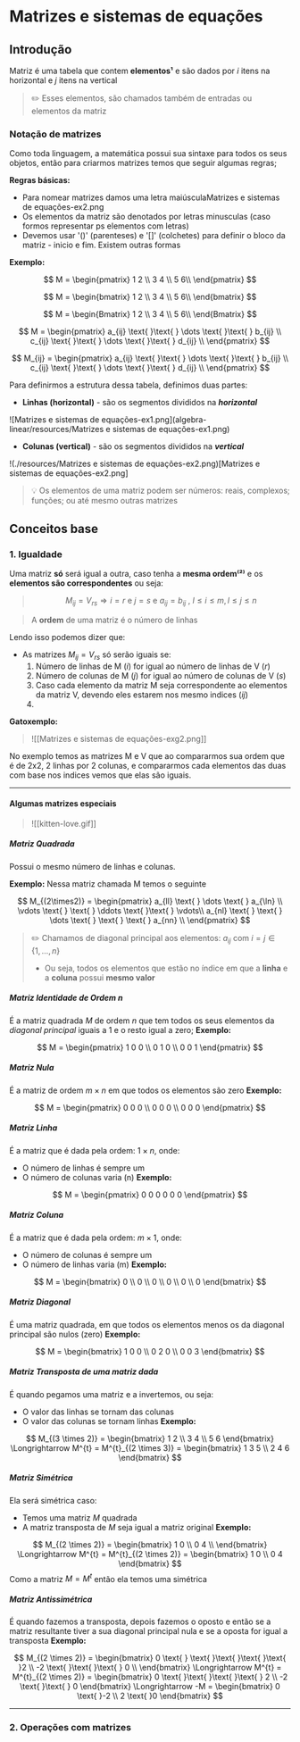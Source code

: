 # Matrizes e sistemas de equações

## Introdução

Matriz é uma tabela que contem **elementos¹** e são dados por $i$ itens na horizontal e $j$ itens na vertical  

> ✏️ Esses elementos, são chamados também de entradas ou elementos da matriz

### Notação de matrizes

Como toda linguagem, a matemática possui sua sintaxe para todos os seus objetos, então para criarmos matrizes temos que seguir algumas regras;

**Regras básicas:**
- Para nomear matrizes damos uma letra maiúsculaMatrizes e sistemas de equações-ex2.png
- Os elementos da matriz são denotados por letras minusculas (caso formos representar ps elementos com letras)
- Devemos usar '()' (parenteses) e '[]' (colchetes) para definir o bloco da matriz - inicio e fim. Existem outras formas

**Exemplo:** 

$$
M =  
\begin{pmatrix}
1 2 \\
3 4 \\
5 6\\
\end{pmatrix}
$$

$$
M =  
\begin{bmatrix}
1 2 \\
3 4 \\
5 6\\
\end{bmatrix}
$$

$$
M =  
\begin{Bmatrix}
1 2 \\
3 4 \\
5 6\\
\end{Bmatrix}
$$

$$
M =  
\begin{pmatrix}
a_{ij} \text{  }\text{ } \dots \text{  }\text{ } b_{ij} \\
c_{ij} \text{  }\text{ } \dots \text{  }\text{ } d_{ij}  \\
\end{pmatrix}
$$

$$
M_{ij} =  
\begin{pmatrix}
a_{ij} \text{  }\text{ } \dots \text{  }\text{ } b_{ij} \\
c_{ij} \text{  }\text{ } \dots \text{  }\text{ } d_{ij}  \\
\end{pmatrix}
$$

Para definirmos a estrutura dessa tabela, definimos duas partes:
- **Linhas (horizontal)** - são os segmentos divididos na ***horizontal***

![Matrizes e sistemas de equações-ex1.png](algebra-linear/resources/Matrizes e sistemas de equações-ex1.png)

- **Colunas (vertical)** - são os segmentos divididos na ***vertical***

!(./resources/Matrizes e sistemas de equações-ex2.png)[Matrizes e sistemas de equações-ex2.png]

> 💡 Os elementos de uma matriz podem ser números: reais, complexos; funções; ou até mesmo outras matrizes


## Conceitos base

### 1. Igualdade
Uma matriz **só** será igual a outra, caso tenha a **mesma ordem⁽²⁾** e os **elementos são correspondentes** ou seja:

> $$
 M_{ij} = V_{rs} \Rightarrow i = r \text{ e } j = s \text{ e } a_{ij} = b_{ij} \text{ , }  l \leq i \leq m, l \leq j \leq n 
$$

> A **ordem** de uma matriz é o número de linhas 

Lendo isso podemos dizer que: 
- As matrizes $M_{ij} = V_{rs}$ só serão iguais se:
	1. Número de linhas de M ($i$) for igual ao número de linhas de V ($r$)
	2. Número de colunas de M ($j$) for igual ao número de colunas de V ($s$)
	3. Caso cada elemento da matriz M seja correspondente ao elementos da matriz V, devendo eles estarem nos mesmo indices ($ij$) 
	4. 
**Gatoxemplo:**
> ![[Matrizes e sistemas de equações-exg2.png]]

No exemplo temos as matrizes M e V que ao compararmos sua ordem que é de 2x2, 2 linhas por 2 colunas, e compararmos cada elementos das duas com base nos indices vemos que elas são iguais.

---

#### Algumas matrizes especiais
>![[kitten-love.gif]]

##### Matriz Quadrada
Possui o mesmo número de linhas e colunas.

**Exemplo:**
Nessa matriz chamada M temos o seguinte

$$
M_{(2\times2)} =  
\begin{pmatrix}
a_{ll} \text{ } \dots \text{  } a_{\ln} \\
\vdots \text{ } \text{ } \ddots \text{ }\text{ } \vdots\\
a_{nl} \text{ } \text{ } \dots \text{ }  \text{  } \text{ } a_{nn} \\
\end{pmatrix}
$$

> ✏️ Chamamos de diagonal principal aos elementos: 
> $a_{ij}$ com $i=j \in \{1,\dots, n\}$ 
> - Ou seja, todos os elementos que estão no índice em que a **linha** e a **coluna** possui **mesmo valor**

##### Matriz Identidade de Ordem $n$
É a matriz quadrada $M$ de ordem $n$ que tem todos os seus elementos da *diagonal principal* iguais a 1 e o resto igual a zero;
**Exemplo:**

$$
M =  
\begin{pmatrix}
1 0 0 \\
0 1 0 \\
0 0 1 
\end{pmatrix}
$$

##### Matriz Nula
É a matriz de ordem $m \times n$ em que todos os elementos são zero
**Exemplo:**

$$
M =  
\begin{pmatrix}
0 0 0 \\
0 0 0 \\
0 0 0 
\end{pmatrix}
$$

##### Matriz Linha 
É a matriz que é dada pela ordem: $1 \times n$, onde:
- O número de linhas é sempre um
- O número de colunas varia (n)
**Exemplo:**
  
$$
M =  
\begin{pmatrix}
0 0 0 0 0 0 
\end{pmatrix}
$$
##### Matriz Coluna 
É a matriz que é dada pela ordem: $m \times 1$, onde:
- O número de colunas é sempre um
- O número de linhas varia (m)
**Exemplo:**
  
$$
M =  
\begin{bmatrix}
0  \\
0  \\
0  \\
0  \\
0  \\
0 
\end{bmatrix}
$$

##### Matriz Diagonal
É uma matriz quadrada, em que todos os elementos menos os da diagonal principal são nulos (zero)
**Exemplo:**

$$
M =  
\begin{bmatrix}
1 0 0 \\
0 2 0 \\
0 0 3 
\end{bmatrix}
$$

##### Matriz Transposta de uma matriz dada
É quando pegamos uma matriz e a invertemos, ou seja:
- O valor das linhas se tornam das colunas
- O valor das colunas se tornam linhas
**Exemplo:**
  
$$
M_{(3 \times 2)} =  
\begin{bmatrix}
1 2  \\
3 4  \\
5 6  
\end{bmatrix} \Longrightarrow M^{t} = M^{t}_{(2 \times 3)} =
\begin{bmatrix}
1 3 5 \\
2 4 6
\end{bmatrix}
$$

##### Matriz Simétrica
Ela será simétrica caso:
- Temos uma matriz $M$ quadrada
- A matriz transposta de $M$ seja igual a matriz original
**Exemplo:**
  
$$
M_{(2 \times 2)} =  
\begin{bmatrix}
1 0  \\
0 4  \\  
\end{bmatrix} \Longrightarrow M^{t} = M^{t}_{(2 \times 2)} =
\begin{bmatrix}
1 0 \\
0 4
\end{bmatrix}
$$
Como a matriz $M = M^{t}$ então ela temos uma simétrica

##### Matriz Antissimétrica
É quando fazemos a transposta, depois fazemos o oposto e então se a matriz resultante tiver a sua diagonal principal nula e se a oposta for igual a transposta
**Exemplo:**

$$
M_{(2 \times 2)} =  
\begin{bmatrix}
 0 \text{  } \text{  }\text{ }\text{  }\text{  }2  \\
-2 \text{  }\text{  }\text{  } 0   \\  
\end{bmatrix} \Longrightarrow M^{t} = M^{t}_{(2 \times 2)} =
\begin{bmatrix}
 0 \text{  }\text{  }\text{  }\text{  } 2 \\
-2 \text{  }\text{  } 0 
\end{bmatrix} \Longrightarrow -M =
\begin{bmatrix}
0 \text{  }-2 \\
2 \text{  }0 
\end{bmatrix}
$$

---

### 2. Operações com matrizes
